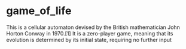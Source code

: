 # game_of_life
This is a cellular automaton devised by the British mathematician John Horton Conway in 1970.[1] It is a zero-player game, meaning that its evolution is determined by its initial state, requiring no further input
